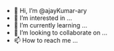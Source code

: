 - 👋 Hi, I’m @ajayKumar-ary
- 👀 I’m interested in ...
- 🌱 I’m currently learning ...
- 💞️ I’m looking to collaborate on ...
- 📫 How to reach me ...

<!---
ajayKumar-ary/ajayKumar-ary is a ✨ special ✨ repository because its `README.md` (this file) appears on your GitHub profile.
You can click the Preview link to take a look at your changes.
--
